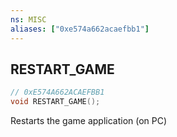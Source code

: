 ```yaml
---
ns: MISC
aliases: ["0xe574a662acaefbb1"]
---
```

## RESTART_GAME

```c
// 0xE574A662ACAEFBB1
void RESTART_GAME();
```

Restarts the game application (on PC)

